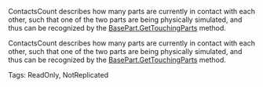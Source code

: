 ContactsCount describes how many parts are currently in contact with each other, such that one of the two parts are being physically simulated, and thus can be recognized by the [BasePart.GetTouchingParts](https://developer.roblox.com/api-reference/function/BasePart/GetTouchingParts) method.
	
ContactsCount describes how many parts are currently in contact with each other, such that one of the two parts are being physically simulated, and thus can be recognized by the [BasePart.GetTouchingParts](https://developer.roblox.com/api-reference/function/BasePart/GetTouchingParts) method.

Tags: ReadOnly, NotReplicated